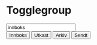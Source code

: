 # Togglegroup

<Story>
<div class="ds-togglegroup"><input class="ds-togglegroup__input" name="toggle-group-nuts" value="innboks">
  <div class="ds-togglegroup__content" role="radiogroup" tabindex="0">
    <button type="button" class="ds-paragraph ds-paragraph--md ds-line-height--sm ds-btn ds-focus ds-btn--md ds-btn--primary ds-btn--accent ds-togglegroup__item" value="innboks" id="togglegroup-item-:rgs:" aria-checked="true" aria-current="true" role="radio" name="toggle-group-nuts" tabindex="0">
      Innboks
    </button>
    <button type="button" class="ds-paragraph ds-paragraph--md ds-line-height--sm ds-btn ds-focus ds-btn--md ds-btn--tertiary ds-btn--accent ds-togglegroup__item" value="utkast" id="togglegroup-item-:rgu:" aria-checked="false" aria-current="false" role="radio" name="toggle-group-nuts" tabindex="-1">
      Utkast
    </button>
    <button type="button" class="ds-paragraph ds-paragraph--md ds-line-height--sm ds-btn ds-focus ds-btn--md ds-btn--tertiary ds-btn--accent ds-togglegroup__item" value="arkiv" id="togglegroup-item-:rh0:" aria-checked="false" aria-current="false" role="radio" name="toggle-group-nuts" tabindex="-1">
      Arkiv
    </button>
    <button type="button" class="ds-paragraph ds-paragraph--md ds-line-height--sm ds-btn ds-focus ds-btn--md ds-btn--tertiary ds-btn--accent ds-togglegroup__item" value="sendt" id="togglegroup-item-:rh2:" aria-checked="false" aria-current="false" role="radio" name="toggle-group-nuts" tabindex="-1">
      Sendt
    </button>
  </div>
</div>
</Story>